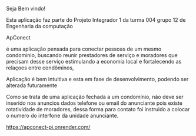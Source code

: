 Seja Bem vindo!

Esta aplicação faz parte do Projeto Integrador 1 da turma 004 grupo 12 de Engenharia da computação

ApConect

é uma aplicação pensada para conectar pessoas de um mesmo condominio, buscando reunir prestadores de serviço e moradores que precisam desse serviço
estimulando a economia local e fortalecendo as relaçoes entre condôminos,

Aplicação é bem intuitiva e esta em fase de desenvolvimento, podendo ser alterada futuramente

Como se trata de uma aplicação fechada a um condomínio, não deve ser inserido nos anuncios dados telefone ou email do anunciante pois existe rotatividade de moradores, dessa forma para contato foi instruido a colocar o numero do interfone da unidade anunciante.

https://apconect-pi.onrender.com/
